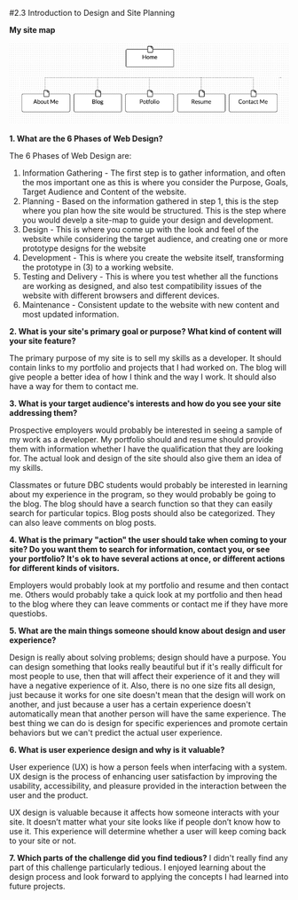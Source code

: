 #2.3 Introduction to Design and Site Planning

**My site map**

![](imgs/site-map.png "Site Map")

**1. What are the 6 Phases of Web Design?**

  The 6 Phases of Web Design are:
  1. Information Gathering - The first step is to gather information, and often the mos important one as this is where you consider the Purpose, Goals, Target Audience and Content of the website.
  2. Planning - Based on the information gathered in step 1, this is the step where you plan how the site would be structured. This is the step where you would develp a site-map to guide your design and development.
  3. Design - This is where you come up with the look and feel of the website while considering the target audience, and creating one or more prototype designs for the website
  4. Development - This is where you create the website itself, transforming the prototype in (3) to a working website.
  5. Testing and Delivery - This is where you test whether all the functions are working as designed, and also test compatibility issues of the website with different browsers and different devices.
  6. Maintenance - Consistent update to the website with new content and most updated information.

**2. What is your site's primary goal or purpose? What kind of content will your site feature?**

The primary purpose of my site is to sell my skills as a developer. It should contain links to my portfolio and projects that I had worked on. The blog will give people a better idea of how I think and the way I work. It should also have a way for them to contact me.

**3. What is your target audience's interests and how do you see your site addressing them?**

Prospective employers would  probably be interested in seeing a sample of my work as a developer. My portfolio should and resume should provide them with information whether I have the qualification that they are looking for. The actual look and design of the site should also give them an idea of my skills.

Classmates or future DBC students would probably be interested in learning about my experience in the program, so they would probably be going to the blog. The blog should have a search function so that they can easily search for particular topics. Blog posts should also be categorized. They can also leave comments on blog posts.

**4. What is the primary "action" the user should take when coming to your site? Do you want them to search for information, contact you, or see your portfolio? It's ok to have several actions at once, or different actions for different kinds of visitors.**

Employers would probably look at my portfolio and resume and then contact me. Others would probably take a quick look at my portfolio and then head to the blog where they can leave comments or contact me if they have more questiobs.

**5. What are the main things someone should know about design and user experience?**

Design is really about solving problems; design should have a purpose. You can design something that looks really beautiful but if it's really difficult for most people to use, then that will affect their experience of it and they will have a negative experience of it. Also, there is no one size fits all design, just because it works for one site doesn't mean that the design will work on another, and just because a user has a certain experience doesn't automatically mean that another person will have the same experience. The best thing we can do is design for specific experiences and promote certain behaviors but we can't predict the actual user experience.

**6. What is user experience design and why is it valuable?**

User experience (UX) is how a person feels when interfacing with a system. UX design is the process of enhancing user satisfaction by improving the usability, accessibility, and pleasure provided in the interaction between the user and the product.

UX design is valuable because it affects how someone interacts with your site. It doesn’t matter what your site  looks like if people don’t know how to use it. This experience will determine whether a user will keep coming back to your site or not.

**7. Which parts of the challenge did you find tedious?**
I didn't really find any part of this challenge particularly tedious. I enjoyed learning about the design process and look forward to applying the concepts I had learned into future projects.
